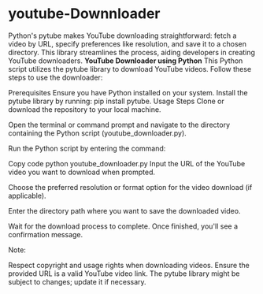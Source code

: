 # youtube-Downnloader
Python's pytube makes YouTube downloading straightforward: fetch a video by URL, specify preferences like resolution, and save it to a chosen directory. This library streamlines the process, aiding developers in creating YouTube downloaders.
**YouTube Downloader using Python**
This Python script utilizes the pytube library to download YouTube videos. Follow these steps to use the downloader:

Prerequisites
Ensure you have Python installed on your system.
Install the pytube library by running: pip install pytube.
Usage Steps
Clone or download the repository to your local machine.

Open the terminal or command prompt and navigate to the directory containing the Python script (youtube_downloader.py).

Run the Python script by entering the command:

Copy code
python youtube_downloader.py
Input the URL of the YouTube video you want to download when prompted.

Choose the preferred resolution or format option for the video download (if applicable).

Enter the directory path where you want to save the downloaded video.

Wait for the download process to complete. Once finished, you'll see a confirmation message.

Note:

Respect copyright and usage rights when downloading videos.
Ensure the provided URL is a valid YouTube video link.
The pytube library might be subject to changes; update it if necessary.
